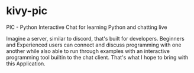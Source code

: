 # kivy-pic
PIC - Python Interactive Chat for learning Python and chatting live

Imagine a server, similar to discord, that's built for developers.  Beginners and Experienced users can connect and discuss programming with one another while also able to run through examples with an interactive programming tool builtin to the chat client.  That's what I hope to bring with this Application.  
